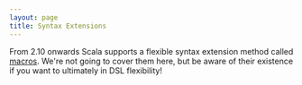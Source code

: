 ```yaml
---
layout: page
title: Syntax Extensions
---
```


From 2.10 onwards Scala supports a flexible syntax extension method called [macros](http://scalamacros.org/). We're not going to cover them here, but be aware of their existence if you want to ultimately in DSL flexibility!
